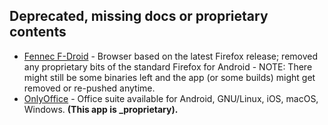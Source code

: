 ## Deprecated, missing docs or proprietary contents

- [Fennec F-Droid](https://f-droid.org/en/packages/org.mozilla.fennec_fdroid/) - Browser based on the latest Firefox release; removed any proprietary bits of the standard Firefox for Android - NOTE: There might still be some binaries left and the app (or some builds) might get removed or re-pushed anytime.
- [OnlyOffice](https://www.onlyoffice.com/) - Office suite available for Android, GNU/Linux, iOS, macOS, Windows. **(This app is _proprietary).** 
